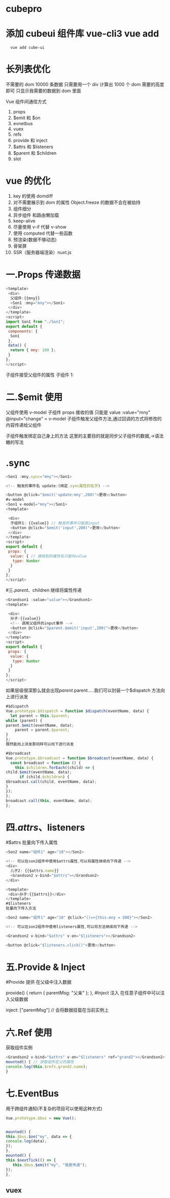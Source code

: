 # cubepro

# 添加 cubeui 组件库 vue-cli3 vue add

```
  vue add cube-ui
```

# 长列表优化

不需要的 dom 10000 条数据 只需要用一个 div 计算出 1000 个 dom 需要的高度即可 只显示我需要的数据到 dom 里面

Vue 组件间通信方式

1.  props
2.  $emit 和 $on
3.  evnetbus
4.  vuex
5.  refs
6.  provide 和 inject
7.  $attrs 和 $listeners
8.  $parent 和 $children
9.  slot

# vue 的优化

1. key 的使用 domdiff
2. 对不需要展示到 dom 的属性 Object.freeze 的数据不会在被劫持
3. 组件细分
4. 异步组件 和路由懒加载
5. keep-alive
6. 尽量使用 v-if 代替 v-show
7. 使用 computed 代替一些函数
8. 预渲染(数据不够动态)
9. 骨架屏
10. SSR（服务器端渲染）nuxt.js

# 一.Props 传递数据

```js
<template>
 <div>
  父组件:{{mny}}
  <Son1 :mny="mny"></Son1>
 </div>
</template>
<script>
import Son1 from "./Son1";
export default {
 components: {
  Son1
 },
 data() {
  return { mny: 100 };
 }
};
</script>
```

子组件接受父组件的属性
子组件 1:

# 二.\$emit 使用

父组件使用 v-model 子组件 props 接收的值 只能是 value
:value="mny" @input="change" = v-model
子组件触发父组件方法,通过回调的方式将修改的内容传递给父组件

<template>
 <div>
  父组件:{{mny}}
  <Son1 :mny="mny" @input="change"></Son1>
 </div>
</template>
<script>
import Son1 from "./Son1";
export default {
 methods: {
  change(mny) {
   this.mny = mny;
  }
 },
 components: {
  Son1
 },
 data() {
  return { mny: 100 };
 }
};
</script>
子组件触发绑定自己身上的方法

<template>
 <div>
  子组件1: {{mny}}
  <button @click="$emit('input',200)">更改</button>
 </div>
</template>
<script>
export default {
 props: {
  mny: {
   type: Number
  }
 }
};
</script>
这里的主要目的就是同步父子组件的数据,->语法糖的写法

# .sync

```js
<Son1 :mny.sync="mny"></Son1>

<!-- 触发的事件名 update:(绑定.sync属性的名字) -->

<button @click="$emit('update:mny',200)">更改</button>
#v-model
<Son1 v-model="mny"></Son1>
<template>

 <div>
  子组件1: {{value}} // 触发的事件只能是input
  <button @click="$emit('input',200)">更改</button>
 </div>
</template>
<script>
export default {
 props: {
  value: { // 接收到的属性名只能叫value
   type: Number
  }
 }
};
</script>
```

#三.$parent、$children
继续将属性传递

```js
<Grandson1 :value="value"></Grandson1>
<template>

 <div>
  孙子:{{value}}
  <!-- 调用父组件的input事件 -->
  <button @click="$parent.$emit('input',200)">更改</button>
 </div>
</template>
<script>
export default {
 props: {
  value: {
   type: Number
  }
 }
};
</script>
```

如果层级很深那么就会出现$parent.$parent.....我们可以封装一个\$dispatch 方法向上进行派发

```js
#$dispatch
Vue.prototype.$dispatch = function $dispatch(eventName, data) {
  let parent = this.$parent;
while (parent) {
parent.$emit(eventName, data);
    parent = parent.$parent;
}
};
既然能向上派发那同样可以向下进行派发

#$broadcast
Vue.prototype.$broadcast = function $broadcast(eventName, data) {
  const broadcast = function () {
    this.$children.forEach((child) => {
child.$emit(eventName, data);
      if (child.$children) {
$broadcast.call(child, eventName, data);
}
});
};
broadcast.call(this, eventName, data);
};

```

# 四.$attrs、$listeners

#\$attrs
批量向下传入属性

```js
<Son2 name="组件1" age="10"></Son2>

<!-- 可以在son2组件中使用$attrs属性,可以将属性继续向下传递 -->
<div>
  儿子2: {{$attrs.name}}
  <Grandson2 v-bind="$attrs"></Grandson2>
</div>

<template>
 <div>孙子:{{$attrs}}</div>
</template>
#$listeners
批量向下传入方法

<Son2 name="组件1" age="10" @click="()=>{this.mny = 500}"></Son2>

<!-- 可以在son2组件中使用listeners属性,可以将方法继续向下传递 -->

<Grandson2 v-bind="$attrs" v-on="$listeners"></Grandson2>

<button @click="$listeners.click()">更改</button>
```

# 五.Provide & Inject

#Provide 提供
在父级中注入数据

provide() {
return { parentMsg: "父亲" };
},
#Inject 注入
在任意子组件中可以注入父级数据

inject: ["parentMsg"] // 会将数据挂载在当前实例上

# 六.Ref 使用

获取组件实例

```js
<Grandson2 v-bind="$attrs" v-on="$listeners" ref="grand2"></Grandson2>
mounted() { // 获取组件定义的属性
console.log(this.$refs.grand2.name);
}
```

# 七.EventBus

用于跨组件通知(不复杂的项目可以使用这种方式)

```js
Vue.prototype.$bus = new Vue();


mounted() {
this.$bus.$on("my", data => {
console.log(data);
});
},
mounted() {
this.$nextTick(() => {
   this.$bus.$emit("my", "我是传递");
});
},
```

## vuex
